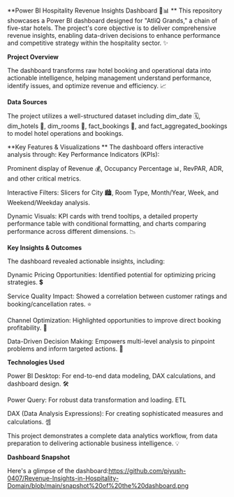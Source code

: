 **Power BI Hospitality Revenue Insights Dashboard 🏨📊
**
This repository showcases a Power BI dashboard designed for "AtliQ Grands," a chain of five-star hotels. The project's core objective is to deliver comprehensive revenue insights, enabling data-driven decisions to enhance performance and competitive strategy within the hospitality sector. ✨

**Project Overview**

The dashboard transforms raw hotel booking and operational data into actionable intelligence, helping management understand performance, identify issues, and optimize revenue and efficiency. 📈

**Data Sources**

The project utilizes a well-structured dataset including dim_date 🗓️, dim_hotels 🏨, dim_rooms 🔑, fact_bookings 📅, and fact_aggregated_bookings to model hotel operations and bookings.

**Key Features & Visualizations
**
The dashboard offers interactive analysis through:
Key Performance Indicators (KPIs):

Prominent display of Revenue 💰, Occupancy Percentage 📊, RevPAR, ADR, and other critical metrics.

Interactive Filters: Slicers for City 🏙️, Room Type, Month/Year, Week, and Weekend/Weekday analysis.

Dynamic Visuals: KPI cards with trend tooltips, a detailed property performance table with conditional formatting, and charts comparing performance across different dimensions. 📉

**Key Insights & Outcomes**

The dashboard revealed actionable insights, including:

Dynamic Pricing Opportunities: Identified potential for optimizing pricing strategies. 💲

Service Quality Impact: Showed a correlation between customer ratings and booking/cancellation rates. ⭐

Channel Optimization: Highlighted opportunities to improve direct booking profitability. 🚀

Data-Driven Decision Making: Empowers multi-level analysis to pinpoint problems and inform targeted actions. 🎯

**Technologies Used**

Power BI Desktop: For end-to-end data modeling, DAX calculations, and dashboard design. 🛠️

Power Query: For robust data transformation and loading. ETL

DAX (Data Analysis Expressions): For creating sophisticated measures and calculations. 셈

This project demonstrates a complete data analytics workflow, from data preparation to delivering actionable business intelligence. 💡

**Dashboard Snapshot**

Here's a glimpse of the dashboard:https://github.com/piyush-0407/Revenue-Insights-in-Hospitality-Domain/blob/main/snapshot%20of%20the%20dashboard.png
